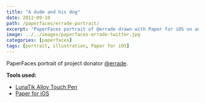 ```yaml
---
title: "A dude and his dog"
date: 2012-09-10
path: /paperfaces/errade-portrait/
excerpt: "PaperFaces portrait of @errade drawn with Paper for iOS on an iPad."
image: ../../images/paperfaces-errade-twitter.jpg
categories: [paperfaces]
tags: [portrait, illustration, Paper for iOS]
---
```


PaperFaces portrait of project donator [@errade](https://twitter.com/errade).

**Tools used:**

- [LunaTik Alloy Touch Pen](https://www.amazon.com/gp/product/B00821TR7G/ref=as_li_ss_tl?ie=UTF8&tag=mademist-20&linkCode=as2&camp=1789&creative=390957&creativeASIN=B00821TR7G)
- [Paper for iOS](https://paper.bywetransfer.com/)
